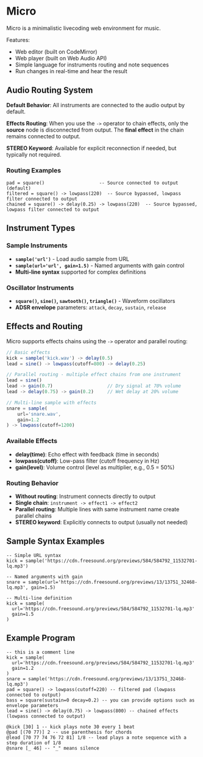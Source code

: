 # Micro

Micro is a minimalistic livecoding web environment for music.

Features:
- Web editor (built on CodeMirror)
- Web player (built on Web Audio API)
- Simple language for instruments routing and note sequences
- Run changes in real-time and hear the result

## Audio Routing System

**Default Behavior**: All instruments are connected to the audio output by default.

**Effects Routing**: When you use the `->` operator to chain effects, only the **source** node is disconnected from output. The **final effect** in the chain remains connected to output.

**STEREO Keyword**: Available for explicit reconnection if needed, but typically not required.

### Routing Examples

```
pad = square()                    -- Source connected to output (default)
filtered = square() -> lowpass(220)  -- Source bypassed, lowpass filter connected to output
chained = square() -> delay(0.25) -> lowpass(220)  -- Source bypassed, lowpass filter connected to output
```

## Instrument Types

### Sample Instruments
- **`sample('url')`** - Load audio sample from URL
- **`sample(url='url', gain=1.5)`** - Named arguments with gain control
- **Multi-line syntax** supported for complex definitions

### Oscillator Instruments
- **`square()`, `sine()`, `sawtooth()`, `triangle()`** - Waveform oscillators
- **ADSR envelope** parameters: `attack`, `decay`, `sustain`, `release`

## Effects and Routing

Micro supports effects chains using the `->` operator and parallel routing:

```javascript
// Basic effects
kick = sample('kick.wav') -> delay(0.5)
lead = sine() -> lowpass(cutoff=800) -> delay(0.25)

// Parallel routing - multiple effect chains from one instrument
lead = sine()
lead -> gain(0.7)                    // Dry signal at 70% volume
lead -> delay(0.75) -> gain(0.2)     // Wet delay at 20% volume

// Multi-line sample with effects
snare = sample(
    url='snare.wav',
    gain=1.2
) -> lowpass(cutoff=1200)
```

### Available Effects

- **delay(time)**: Echo effect with feedback (time in seconds)
- **lowpass(cutoff)**: Low-pass filter (cutoff frequency in Hz)
- **gain(level)**: Volume control (level as multiplier, e.g., 0.5 = 50%)

### Routing Behavior

- **Without routing**: Instrument connects directly to output
- **Single chain**: `instrument -> effect1 -> effect2`
- **Parallel routing**: Multiple lines with same instrument name create parallel chains
- **STEREO keyword**: Explicitly connects to output (usually not needed)

## Sample Syntax Examples

```
-- Simple URL syntax
kick = sample('https://cdn.freesound.org/previews/584/584792_11532701-lq.mp3')

-- Named arguments with gain
snare = sample(url='https://cdn.freesound.org/previews/13/13751_32468-lq.mp3', gain=1.5)

-- Multi-line definition
kick = sample(
  url='https://cdn.freesound.org/previews/584/584792_11532701-lq.mp3'
  gain=1.5
)
```

## Example Program

```
-- this is a comment line
kick = sample(
  url='https://cdn.freesound.org/previews/584/584792_11532701-lq.mp3'
  gain=1.2
)
snare = sample('https://cdn.freesound.org/previews/13/13751_32468-lq.mp3')
pad = square() -> lowpass(cutoff=220) -- filtered pad (lowpass connected to output)
bass = square(sustain=0 decay=0.2) -- you can provide options such as envelope parameters
lead = sine() -> delay(0.75) -> lowpass(800) -- chained effects (lowpass connected to output)

@kick [30] 1 -- kick plays note 30 every 1 beat
@pad [(70 77)] 2 -- use parenthesis for chords
@lead [70 77 74 76 72 81] 1/8 -- lead plays a note sequence with a step duration of 1/8
@snare [_ 46] -- "_" means silence